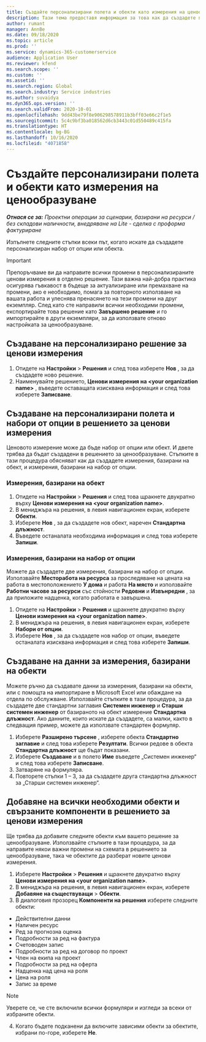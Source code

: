 ```yaml
---
title: Създайте персонализирани полета и обекти като измерения на ценообразуване
description: Тази тема предоставя информация за това как да създадете персонализирани набори от опции или обекти.
author: rumant
manager: AnnBe
ms.date: 09/18/2020
ms.topic: article
ms.prod: ''
ms.service: dynamics-365-customerservice
audience: Application User
ms.reviewer: kfend
ms.search.scope: ''
ms.custom: ''
ms.assetid: ''
ms.search.region: Global
ms.search.industry: Service industries
ms.author: suvaidya
ms.dyn365.ops.version: ''
ms.search.validFrom: 2020-10-01
ms.openlocfilehash: 9dd43be79f8e906298578911b3bff03e66c2f1e5
ms.sourcegitcommit: 5c4c9bf3ba018562d6cb3443c01d550489c415fa
ms.translationtype: HT
ms.contentlocale: bg-BG
ms.lasthandoff: 10/16/2020
ms.locfileid: "4071858"
---
```

# <a name="create-custom-fields-and-entities-as-pricing-dimensions"></a>Създайте персонализирани полета и обекти като измерения на ценообразуване

_**Отнася се за:** Проектни операции за сценарии, базирани на ресурси / без складови наличности, внедряване на Lite - сделка с проформа фактуриране_

Изпълнете следните стъпки всеки път, когато искате да създадете персонализиран набор от опции или обекта.

> [!IMPORTANT]
> Препоръчваме ви да направите всички промени в персонализираните ценови измерения в отделно решение. Тази важна най-добра практика осигурява гъвкавост в бъдеще за актуализиране или премахване на промени, ако е необходимо, помага за повторното използване на вашата работа и улеснява пренасянето на тези промени на друг екземпляр. След като сте направили всички необходими промени, експортирайте това решение като **Завършено решение** и го импортирайте в други екземпляри, за да използвате отново настройката за ценообразуване.


## <a name="create-a-custom-solution-for-pricing-dimensions"></a>Създаване на персонализирано решение за ценови измерения
1. Отидете на **Настройки** > **Решения** и след това изберете **Нов** , за да създадете ново решение. 
2. Наименувайте решението, **Ценови измерения на \<your organization name>** , въведете оставащата изисквана информация и след това изберете **Записване**.
  
## <a name="create-custom-fields-and-option-sets-in-the-pricing-dimension-solution"></a>Създаване на персонализирани полета и набори от опции в решението за ценови измерения

Ценовото измерение може да бъде набор от опции или обект. И двете трябва да бъдат създадени в решението за ценообразуване. Стъпките в тази процедура обясняват как да създадете измерения, базирани на обект, и измерения, базирани на набор от опции.

### <a name="entity-based-dimensions"></a>Измерения, базирани на обект

1. Отидете на **Настройки** > **Решения** и след това щракнете двукратно върху **Ценови измерения на \<your organization name>**.
2. В мениджъра на решения, в левия навигационен екран, изберете **Обекти**.
3. Изберете **Нов** , за да създадете нов обект, наречен **Стандартна длъжност**. 
4. Въведете останалата необходима информация и след това изберете **Запиши**.


### <a name="option-set-based-dimensions"></a>Измерения, базирани на набор от опции 
Можете да създадете две измерения, базирани на набор от опции. Използвайте **Месторабота на ресурса** за проследяване на цената на работа в местоположението **У дома** и работа **На място** и използвайте **Работни часове за ресурси** със стойности **Редовни** и **Извънредни** , за да приложите надценка, когато работата е завършена.


1. Отидете на **Настройки** > **Решения** и щракнете двукратно върху **Ценови измерения на \<your organization name>**. 
2. В мениджъра на решения, в левия навигационен екран, изберете **Набори от опции**. 
3. Изберете **Нов** , за да създадете нов набор от опции, въведете останалата изисквана информация и след това изберете **Запиши**.

## <a name="create-data-for-entity-based-dimensions"></a>Създаване на данни за измерения, базирани на обекти

Можете ръчно да създавате данни за измерения, базирани на обекти, или с помощта на импортиране в Microsoft Excel или обаждане на отдела по обслужване. Използвайте стъпките в тази процедура, за да създадете две стандартни заглавия **Системен инженер** и **Старши системен инженер** от базираното на обект измерение **Стандартна длъжност**. Ако данните, които искате да създадете, са малки, както в следващия пример, можете да използвате стандартен формуляр.

1. Изберете **Разширено търсене** , изберете обекта **Стандартно заглавие** и след това изберете **Резултати**. Всички редове в обекта **Стандартна длъжност** ще бъдат показани.
2. Изберете **Създаване** и в полето **Име** въведете „Системен инженер“ и след това изберете **Записване**.
3. Затваряне на формуляра. 
4. Повторете стъпки 1 – 3, за да създадете друга стандартна длъжност за „Старши системен инженер“.

## <a name="add-all-required-entities-and-related-components-to-the-pricing-dimension-solution"></a>Добавяне на всички необходими обекти и свързаните компоненти в решението за ценови измерения
Ще трябва да добавите следните обекти към вашето решение за ценообразуване. Използвайте стъпките в тази процедура, за да направите някои важни промени на схемата в решението за ценообразуване, така че обектите да разберат новите ценови измерения.

1. Изберете **Настройки** > **Решения** и щракнете двукратно върху **Ценови измерения на \<your organization name>**. 
2. В мениджъра на решения, в левия навигационен екран, изберете **Добавяне на съществуващи**  >  **Обекти**.
3. В диалоговия прозорец **Компоненти на решения** изберете следните обекти:

  - Действителни данни
  - Наличен ресурс
  - Ред за прогнозна оценка
  - Подробности за ред на фактура
  - Счетоводен запис
  - Подробности за ред на договор по проект
  - Член на екипа на проект
  - Подробности за ред на оферта
  - Надценка над цена на роля
  - Цена на роля 
  - Запис за време 


> [!NOTE]
> Уверете се, че сте включили всички формуляри и изгледи за всеки от избраните обекти.

4. Когато бъдете подканени да включите зависими обекти за обектите, избрани по-горе, изберете **Не**.

